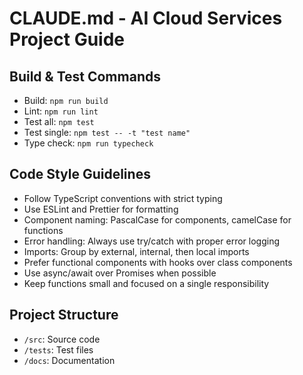 # CLAUDE.md - AI Cloud Services Project Guide

## Build & Test Commands
- Build: `npm run build` 
- Lint: `npm run lint`
- Test all: `npm test`
- Test single: `npm test -- -t "test name"`
- Type check: `npm run typecheck`

## Code Style Guidelines
- Follow TypeScript conventions with strict typing
- Use ESLint and Prettier for formatting
- Component naming: PascalCase for components, camelCase for functions
- Error handling: Always use try/catch with proper error logging
- Imports: Group by external, internal, then local imports
- Prefer functional components with hooks over class components
- Use async/await over Promises when possible
- Keep functions small and focused on a single responsibility

## Project Structure
- `/src`: Source code
- `/tests`: Test files
- `/docs`: Documentation